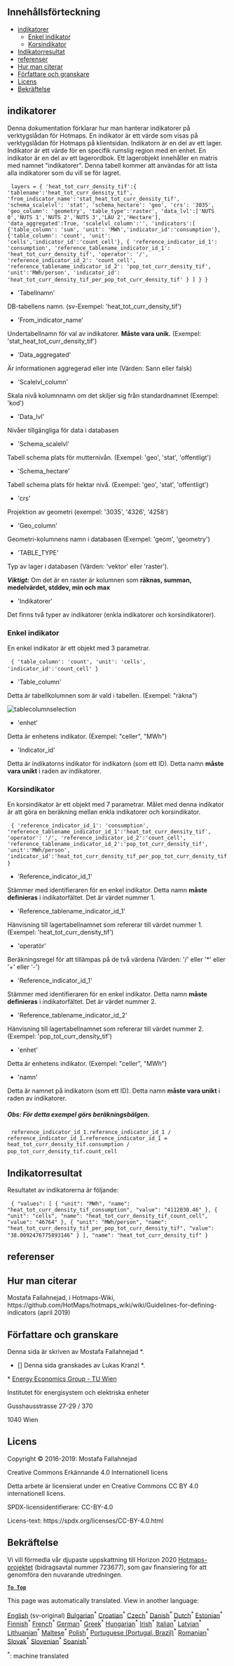 <h2> Innehållsförteckning </h2><ul><li> <a href="#Indicators">indikatorer</a> <ul><li> <a href="#Simple-indicator">Enkel indikator</a> </li><li> <a href="#Cross-indicator">Korsindikator</a> </li></ul></li><li> <a href="#Indicator-result">Indikatorresultat</a> </li><li> <a href="#references">referenser</a> </li><li> <a href="#how-to-cite">Hur man citerar</a> </li><li> <a href="#authors-and-reviewers">Författare och granskare</a> </li><li> <a href="#license">Licens</a> </li><li> <a href="#acknowledgement">Bekräftelse</a> </li></ul><h2> indikatorer </h2><p> Denna dokumentation förklarar hur man hanterar indikatorer på verktygslådan för Hotmaps. En indikator är ett värde som visas på verktygslådan för Hotmaps på klientsidan. Indikatorn är en del av ett lager. Indikator är ett värde för en specifik rumslig region med en enhet. En indikator är en del av ett lagerordbok. Ett lagerobjekt innehåller en matris med namnet &quot;indikatorer&quot;. Denna tabell kommer att användas för att lista alla indikatorer som du vill se för lagret. </p><pre> <code>layers = { &#39;heat_tot_curr_density_tif&#39;:{ &#39;tablename&#39;:&#39;heat_tot_curr_density_tif&#39;, &#39;from_indicator_name&#39;:&#39;stat_heat_tot_curr_density_tif&#39;, &#39;schema_scalelvl&#39;: &#39;stat&#39;, &#39;schema_hectare&#39;: &#39;geo&#39;, &#39;crs&#39;: &#39;3035&#39;, &#39;geo_column&#39;: &#39;geometry&#39;, &#39;table_type&#39;:&#39;raster&#39;, &#39;data_lvl&#39;:[&#39;NUTS 0&#39;,&#39;NUTS 1&#39;,&#39;NUTS 2&#39;,&#39;NUTS 3&#39;,&#39;LAU 2&#39;,&#39;Hectare&#39;], &#39;data_aggregated&#39;:True, &#39;scalelvl_column&#39;:&#39;&#39;, &#39;indicators&#39;:[ {&#39;table_column&#39;: &#39;sum&#39;, &#39;unit&#39;: &#39;MWh&#39;,&#39;indicator_id&#39;:&#39;consumption&#39;}, {&#39;table_column&#39;: &#39;count&#39;, &#39;unit&#39;: &#39;cells&#39;,&#39;indicator_id&#39;:&#39;count_cell&#39;}, { &#39;reference_indicator_id_1&#39;: &#39;consumption&#39;, &#39;reference_tablename_indicator_id_1&#39;: &#39;heat_tot_curr_density_tif&#39;, &#39;operator&#39;: &#39;/&#39;, &#39;reference_indicator_id_2&#39;: &#39;count_cell&#39;, &#39;reference_tablename_indicator_id_2&#39;: &#39;pop_tot_curr_density_tif&#39;, &#39;unit&#39;:&#39;MWh/person&#39;, &#39;indicator_id&#39;: &#39;heat_tot_curr_density_tif_per_pop_tot_curr_density_tif&#39; } ] } }</code> </pre><ul><li> &#39;Tabellnamn&#39; </li></ul><p> DB-tabellens namn. (sv-Exempel: &#39;heat_tot_curr_density_tif&#39;) </p><ul><li> &#39;From_indicator_name&#39; </li></ul><p> Undertabellnamn för val av indikatorer. <strong>Måste vara unik.</strong> (Exempel: &#39;stat_heat_tot_curr_density_tif&#39;) </p><ul><li> &#39;Data_aggregated&#39; </li></ul><p> Är informationen aggregerad eller inte (Värden: Sann eller falsk) </p><ul><li> &#39;Scalelvl_column&#39; </li></ul><p> Skala nivå kolumnnamn om det skiljer sig från standardnamnet (Exempel: &#39;kod&#39;) </p><ul><li> &#39;Data_lvl&#39; </li></ul><p> Nivåer tillgängliga för data i databasen </p><ul><li> &#39;Schema_scalelvl&#39; </li></ul><p> Tabell schema plats för mutternivån. (Exempel: &#39;geo&#39;, &#39;stat&#39;, &#39;offentligt&#39;) </p><ul><li> &#39;Schema_hectare&#39; </li></ul><p> Tabell schema plats för hektar nivå. (Exempel: &#39;geo&#39;, &#39;stat&#39;, &#39;offentligt&#39;) </p><ul><li> &#39;crs&#39; </li></ul><p> Projektion av geometri (exempel: &#39;3035&#39;, &#39;4326&#39;, &#39;4258&#39;) </p><ul><li> &#39;Geo_column&#39; </li></ul><p> Geometri-kolumnens namn i databasen (Exempel: &#39;geom&#39;, &#39;geometry&#39;) </p><ul><li> &#39;TABLE_TYPE&#39; </li></ul><p> Typ av lager i databasen (Värden: &#39;vektor&#39; eller &#39;raster&#39;). </p><p> <em><strong>Viktigt:</strong></em> Om det är en raster är kolumnen som <strong>räknas, summan, medelvärdet, stddev, min och max</strong> </p><ul><li> &#39;Indikatorer&#39; </li></ul><p> Det finns två typer av indikatorer (enkla indikatorer och korsindikatorer). </p><h3> Enkel indikator </h3><p> En enkel indikator är ett objekt med 3 parametrar. </p><pre> <code>{ &#39;table_column&#39;: &#39;count&#39;, &#39;unit&#39;: &#39;cells&#39;, &#39;indicator_id&#39;:&#39;count_cell&#39; }</code> </pre><ul><li> &#39;Table_column&#39; </li></ul><p> Detta är tabellkolumnen som är vald i tabellen. (Exempel: &quot;räkna&quot;) </p><p><img alt="tablecolumnselection" src="/api/assets/table_image.png"/></p><ul><li> &#39;enhet&#39; </li></ul><p> Detta är enhetens indikator. (Exempel: &quot;celler&quot;, &quot;MWh&quot;) </p><ul><li> &#39;Indicator_id&#39; </li></ul><p> Detta är indikatorns indikator för indikatorn (som ett ID). Detta namn <strong>måste vara unikt</strong> i raden av indikatorer. </p><h3> Korsindikator </h3><p> En korsindikator är ett objekt med 7 parametrar. Målet med denna indikator är att göra en beräkning mellan enkla indikatorer och korsindikator. </p><pre> <code>{ &#39;reference_indicator_id_1&#39;: &#39;consumption&#39;, &#39;reference_tablename_indicator_id_1&#39;:&#39;heat_tot_curr_density_tif&#39;, &#39;operator&#39;: &#39;/&#39;, &#39;reference_indicator_id_2&#39;:&#39;count_cell&#39;, &#39;reference_tablename_indicator_id_2&#39;:&#39;pop_tot_curr_density_tif&#39;, &#39;unit&#39;:&#39;MWh/person&#39;, &#39;indicator_id&#39;:&#39;heat_tot_curr_density_tif_per_pop_tot_curr_density_tif&#39; }</code> </pre><ul><li> &#39;Reference_indicator_id_1&#39; </li></ul><p> Stämmer med identifieraren för en enkel indikator. Detta namn <strong>måste definieras</strong> i indikatorfältet. Det är värdet nummer 1. </p><ul><li> &#39;Reference_tablename_indicator_id_1&#39; </li></ul><p> Hänvisning till lagertabellnamnet som refererar till värdet nummer 1. (Exempel: &#39;heat_tot_curr_density_tif&#39;) </p><ul><li> &#39;operatör&#39; </li></ul><p> Beräkningsregel för att tillämpas på de två värdena (Värden: &#39;/&#39; eller &#39;*&#39; eller &#39;+&#39; eller &#39;-&#39;) </p><ul><li> &#39;Reference_indicator_id_1&#39; </li></ul><p> Stämmer med identifieraren för en enkel indikator. Detta namn <strong>måste definieras</strong> i indikatorfältet. Det är värdet nummer 2. </p><ul><li> &#39;Reference_tablename_indicator_id_2&#39; </li></ul><p> Hänvisning till lagertabellnamnet som refererar till värdet nummer 2. (Exempel: &#39;pop_tot_curr_density_tif&#39;) </p><ul><li> &#39;enhet&#39; </li></ul><p> Detta är enhetens indikator. (Exempel: &quot;celler&quot;, &quot;MWh&quot;) </p><ul><li> &#39;namn&#39; </li></ul><p> Detta är namnet på indikatorn (som ett ID). Detta namn <strong>måste vara unikt</strong> i raden av indikatorer. </p><h5> Obs: För detta exempel görs beräkningsbälgen. </h5><pre> <code>reference_indicator_id_1.reference_indicator_id_1 / reference_indicator_id_1.reference_indicator_id_1 = heat_tot_curr_density_tif.consumption / pop_tot_curr_density_tif.count_cell</code> </pre><h2> Indikatorresultat </h2><p> Resultatet av indikatorerna är följande: </p><pre> <code>{ &quot;values&quot;: [ { &quot;unit&quot;: &quot;MWh&quot;, &quot;name&quot;: &quot;heat_tot_curr_density_tif_consumption&quot;, &quot;value&quot;: &quot;4112030.46&quot; }, { &quot;unit&quot;: &quot;cells&quot;, &quot;name&quot;: &quot;heat_tot_curr_density_tif_count_cell&quot;, &quot;value&quot;: &quot;46764&quot; }, { &quot;unit&quot;: &quot;MWh/person&quot;, &quot;name&quot;: &quot;heat_tot_curr_density_tif_per_pop_tot_curr_density_tif&quot;, &quot;value&quot;: &quot;38.0092476775893146&quot; } ], &quot;name&quot;: &quot;heat_tot_curr_density_tif&quot; }</code> </pre><h2> referenser </h2><h2> Hur man citerar </h2><p> Mostafa Fallahnejad, i Hotmaps-Wiki, https://github.com/HotMaps/hotmaps_wiki/wiki/Guidelines-for-defining-indicators (april 2019) </p><h2> Författare och granskare </h2><p> Denna sida är skriven av Mostafa Fallahnejad *. </p><ul><li> [] Denna sida granskades av Lukas Kranzl *. </li></ul><p> * <a href="https://eeg.tuwien.ac.at/">Energy Economics Group - TU Wien</a> </p><p> Institutet för energisystem och elektriska enheter </p><p> Gusshausstrasse 27-29 / 370 </p><p> 1040 Wien </p><h2> Licens </h2><p> Copyright © 2016-2019: Mostafa Fallahnejad </p><p> Creative Commons Erkännande 4.0 Internationell licens </p><p> Detta arbete är licensierat under en Creative Commons CC BY 4.0 internationell licens. </p><p> SPDX-licensidentifierare: CC-BY-4.0 </p><p> Licens-text: https://spdx.org/licenses/CC-BY-4.0.html </p><h2> Bekräftelse </h2><p> Vi vill förmedla vår djupaste uppskattning till Horizon 2020 <a href="https://www.hotmaps-project.eu">Hotmaps-projektet</a> (bidragsavtal nummer 723677), som gav finansiering för att genomföra den nuvarande utredningen. </p><p><ins> <code><strong><a href="#table-of-contents">To Top</a></strong></code> </ins> </p>

This page was automatically translated. View in another language:

[English](en-Guidelines-for-defining-indicators) (sv-original) [Bulgarian](bg-Guidelines-for-defining-indicators)<sup>\*</sup> [Croatian](hr-Guidelines-for-defining-indicators)<sup>\*</sup> [Czech](cs-Guidelines-for-defining-indicators)<sup>\*</sup> [Danish](da-Guidelines-for-defining-indicators)<sup>\*</sup> [Dutch](nl-Guidelines-for-defining-indicators)<sup>\*</sup> [Estonian](et-Guidelines-for-defining-indicators)<sup>\*</sup> [Finnish](fi-Guidelines-for-defining-indicators)<sup>\*</sup> [French](fr-Guidelines-for-defining-indicators)<sup>\*</sup> [German](de-Guidelines-for-defining-indicators)<sup>\*</sup> [Greek](el-Guidelines-for-defining-indicators)<sup>\*</sup> [Hungarian](hu-Guidelines-for-defining-indicators)<sup>\*</sup> [Irish](ga-Guidelines-for-defining-indicators)<sup>\*</sup> [Italian](it-Guidelines-for-defining-indicators)<sup>\*</sup> [Latvian](lv-Guidelines-for-defining-indicators)<sup>\*</sup> [Lithuanian](lt-Guidelines-for-defining-indicators)<sup>\*</sup> [Maltese](mt-Guidelines-for-defining-indicators)<sup>\*</sup> [Polish](pl-Guidelines-for-defining-indicators)<sup>\*</sup> [Portuguese (Portugal, Brazil)](pt-Guidelines-for-defining-indicators)<sup>\*</sup> [Romanian](ro-Guidelines-for-defining-indicators)<sup>\*</sup> [Slovak](sk-Guidelines-for-defining-indicators)<sup>\*</sup> [Slovenian](sl-Guidelines-for-defining-indicators)<sup>\*</sup> [Spanish](es-Guidelines-for-defining-indicators)<sup>\*</sup>  

<sup>\*</sup>: machine translated
